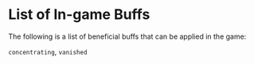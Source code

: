 # List of In-game Buffs
The following is a list of beneficial buffs that can be applied in the game:

  `concentrating`, `vanished`
